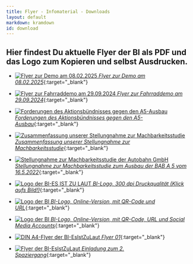```yaml
---
title: Flyer - Infomaterial - Downloads
layout: default
markdown: kramdown
id: download
---
```


## Hier findest Du aktuelle Flyer der BI als PDF und das Logo zum Kopieren und selbst Ausdrucken.

- [![Flyer zur Demo am 08.02.2025](/assets/img/BI_Flyer_01_2025_screen.png) _Flyer zur Demo am 08.02.2025_](/assets/img/BI_Flyer_01_2025_screen.pdf){:target="\_blank"}

- [![Flyer zur Fahrraddemo am 29.09.2024](/assets/img/fyler-fahrrad-demo.jpeg) _Flyer zur Fahrraddemo am 29.09.2024_](/assets/img/fyler-fahrrad-demo.jpeg){:target="\_blank"}

- [![Forderungen des Aktionsbündnisses gegen den A5-Ausbau](/assets/img/2024_Forderungen-Bündnis-screen.png) _Forderungen des Aktionsbündnisses gegen den A5-Ausbau_](/assets/files/2024_Forderungen-Bündnis.pdf){:target="\_blank"}

- [![Zusammenfassung unserer Stellungnahme zur Machbarkeitsstudie](/assets/img/2024_Zusammenfassung-Machbarkeitsstudie.png) _Zusammenfassung unserer Stellungnahme zur Machbarkeitsstudie_](https://go.justso.de/R484nz){:target="\_blank"}

- [![Stellungnahme zur Machbarkeitsstudie der Autobahn GmbH](/assets/img/Stellungnahme-BI-BUND-AUA.png) _Stellungnahme zur Machbarkeitsstudie zum Ausbau der BAB A 5 vom 16.5.2022_](https://go.justso.de/TE2XMA){:target="\_blank"}

- [![Logo der BI-ES IST ZU LAUT](/assets/img/Logo_BI_00.gif) _BI-Logo, 300 dpi Druckqualität (Klick aufs Bild!)_](/assets/img/Logo_BI_300dpi.jpg){:target="\_blank"}

- [![Logo der BI](/assets/img/BI-Logo.jpeg) _BI-Logo, Online-Version, mit QR-Code und URL_](/assets/img/BI-Logo.jpeg){:target="\_blank"}

- [![Logo der BI](/assets/img/BI-Logo-mit-social-media-logos.jpeg) _BI-Logo, Online-Version, mit QR-Code, URL und Social Media Accounts_](/assets/img/BI-Logo-mit-social-media-logos.jpeg){:target="\_blank"}

- [![DIN A4-Flyer der BI-EsIstZuLaut](/assets/img/Flyer_4fach_Seite1.png) _Flyer 01_](/assets/img/Flyer_4fach_farbig.pdf){:target="\_blank"}

- [![Flyer der BI-EsIstZuLaut](/assets/img/Flyer_4fach_Spaziergang_26_03.png) _Einladung zum 2. Spaziergang_](/assets/img/Flyer_4fach_4c_Spaziergang_26_03_23.pdf){:target="\_blank"}
